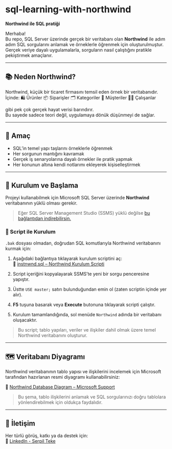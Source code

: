 # sql-learning-with-northwind
**Northwind ile SQL pratiği**

Merhaba!  
Bu repo, SQL Server üzerinde gerçek bir veritabanı olan **Northwind** ile adım adım SQL sorgularını anlamak ve örneklerle öğrenmek için oluşturulmuştur.  
Gerçek veriye dayalı uygulamalarla, sorguların nasıl çalıştığını pratikle pekiştirmek amaçlanır.

---

## 📚 Neden Northwind?

Northwind, küçük bir ticaret firmasını temsil eden örnek bir veritabanıdır. İçinde:
🛍️ Ürünler 
📦 Siparişler
🗂️ Kategoriler 
👥 Müşteriler 
👩‍💼 Çalışanlar 

gibi pek çok gerçek hayat verisi barındırır.  
Bu sayede sadece teori değil, uygulamaya dönük düşünmeyi de sağlar.

---

## 🎯 Amaç

- SQL’in temel yapı taşlarını örneklerle öğrenmek  
- Her sorgunun mantığını kavramak  
- Gerçek iş senaryolarına dayalı örnekler ile pratik yapmak
- Her konunun altına kendi notlarımı ekleyerek kişiselleştirmek

---

## 🔧 Kurulum ve Başlama

Projeyi kullanabilmek için Microsoft SQL Server üzerinde **Northwind** veritabanının yüklü olması gerekir.

> Eğer SQL Server Management Studio (SSMS) yüklü değilse [bu bağlantıdan indirebilirsin.](https://learn.microsoft.com/tr-tr/ssms/download-sql-server-management-studio-ssms)

### 📜 Script ile Kurulum

`.bak` dosyası olmadan, doğrudan SQL komutlarıyla Northwind veritabanını kurmak için:

1. Aşağıdaki bağlantıya tıklayarak kurulum scriptini aç:  
   🔗 [instnwnd.sql – Northwind Kurulum Scripti](https://raw.githubusercontent.com/microsoft/sql-server-samples/master/samples/databases/northwind-pubs/instnwnd.sql)

2. Script içeriğini kopyalayarak SSMS’te yeni bir sorgu penceresine yapıştır.

3. Üstte `USE master;` satırı bulunduğundan emin ol (zaten scriptin içinde yer alır).

4. **F5** tuşuna basarak veya **Execute** butonuna tıklayarak scripti çalıştır.

5. Kurulum tamamlandığında, sol menüde `Northwind` adında bir veritabanı oluşacaktır.

> Bu script; tablo yapıları, veriler ve ilişkiler dahil olmak üzere temel Northwind veritabanını oluşturur.

---

## 🗺️ Veritabanı Diyagramı

Northwind veritabanının tablo yapısı ve ilişkilerini incelemek için Microsoft tarafından hazırlanan resmi diyagramı kullanabilirsiniz:

🔗 [Northwind Database Diagram – Microsoft Support](https://support.microsoft.com/en-us/office/northwind-database-diagram-cd422d47-e4e3-4819-8100-cdae6aaa0857)

> Bu şema, tablo ilişkilerini anlamak ve SQL sorgularınızı doğru tablolara yönlendirebilmek için oldukça faydalıdır.

---


## 📩 İletişim

Her türlü görüş, katkı ya da destek için:  
📎 [LinkedIn - Serpil Teke](https://linkedin.com/in/serpilteke)
